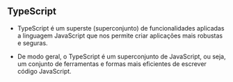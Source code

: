 ## TypeScript

- TypeScript é um superste (superconjunto) de funcionalidades aplicadas a linguagem JavaScript que nos permite criar aplicações mais robustas e seguras.

- De modo geral, o TypeScript é um superconjunto de JavaScript, ou seja, um conjunto de ferramentas e formas mais eficientes de escrever código JavaScript.
